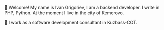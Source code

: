 👋 Welcome! My name is Ivan Grigoriev, I am a backend developer. I write in PHP, Python. At the moment I live in the city of Kemerovo.

💼 I work as a software development consultant in Kuzbass-COT.
